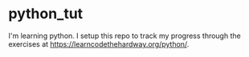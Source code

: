 # python_tut

I'm learning python. I setup this repo to track my progress through the exercises at https://learncodethehardway.org/python/.
